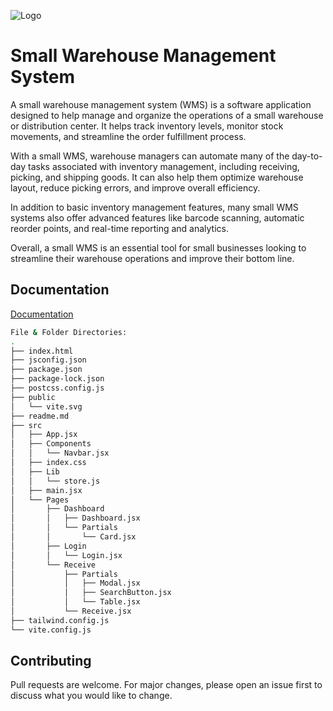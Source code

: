 
![Logo](https://avatars.githubusercontent.com/u/128112239?s=40&v=4)

 
# Small Warehouse Management System

A small warehouse management system (WMS) is a software application designed to help manage and organize the operations of a small warehouse or distribution center. It helps track inventory levels, monitor stock movements, and streamline the order fulfillment process.

With a small WMS, warehouse managers can automate many of the day-to-day tasks associated with inventory management, including receiving, picking, and shipping goods. It can also help them optimize warehouse layout, reduce picking errors, and improve overall efficiency.

In addition to basic inventory management features, many small WMS systems also offer advanced features like barcode scanning, automatic reorder points, and real-time reporting and analytics.

Overall, a small WMS is an essential tool for small businesses looking to streamline their warehouse operations and improve their bottom line. 


## Documentation

[Documentation](https://linktodocumentation)

```bash
File & Folder Directories:
.
├── index.html
├── jsconfig.json
├── package.json
├── package-lock.json
├── postcss.config.js
├── public
│   └── vite.svg
├── readme.md
├── src
│   ├── App.jsx
│   ├── Components
│   │   └── Navbar.jsx
│   ├── index.css
│   ├── Lib
│   │   └── store.js
│   ├── main.jsx
│   └── Pages
│       ├── Dashboard
│       │   ├── Dashboard.jsx
│       │   └── Partials
│       │       └── Card.jsx
│       ├── Login
│       │   └── Login.jsx
│       └── Receive
│           ├── Partials
│           │   ├── Modal.jsx
│           │   ├── SearchButton.jsx
│           │   └── Table.jsx
│           └── Receive.jsx
├── tailwind.config.js
└── vite.config.js
```
## Contributing

Pull requests are welcome. For major changes, please open an issue first
to discuss what you would like to change.


